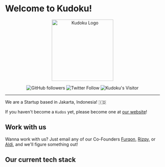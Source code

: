 # Welcome to Kudoku!

<p align="center">
  <img alt="Kudoku Logo" src="https://drive.google.com/uc?id=1pJH21GQufDoJu88E4TfrPu5GyjAh3X-l" style="border: none; border-style: none; width: 200px"/>
</p>

<p align="center">
  <img alt="GitHub followers" src="https://img.shields.io/github/followers/kudokuapp?style=social">
  <img alt="Twitter Follow" src="https://img.shields.io/twitter/follow/kudokuapp?style=social">
  <img alt="Kudoku's Visitor" src="https://visitor-badge.glitch.me/badge?page_id=kudokuapp..github">
</p>

---

We are a Startup based in Jakarta, Indonesia! 🇮🇩

If you haven't become a `Kudos` yet, please become one at [our website](https://kudoku.id)!

## Work with us

Wanna work with us? Just email any of our Co-Founders [Furqon](mailto:furqon@kudoku.id), [Rizqy](mailto:rizqy@kudoku.id), or [Aldi](mailto:aldi@kudoku.id), and we'll figure something out!

## Our current tech stack
<p align="center">
  <img alt="" src="https://img.shields.io/badge/Vercel-000000?style=for-the-badge&logo=vercel&logoColor=white">
  <img alt="" src="https://img.shields.io/badge/Twilio-F22F46?style=for-the-badge&logo=Twilio&logoColor=white">
  <img alt="" src="https://img.shields.io/badge/MongoDB-4EA94B?style=for-the-badge&logo=mongodb&logoColor=white">
  <img alt="" src="https://img.shields.io/badge/PostgreSQL-316192?style=for-the-badge&logo=postgresql&logoColor=white">
  <img alt="" src="https://img.shields.io/badge/redis-%23DD0031.svg?&style=for-the-badge&logo=redis&logoColor=white">
  <img alt="" src="https://img.shields.io/badge/Figma-F24E1E?style=for-the-badge&logo=figma&logoColor=white">
  <img alt="" src="https://img.shields.io/badge/Heroku-430098?style=for-the-badge&logo=heroku&logoColor=white">
  <img alt="" src="https://img.shields.io/badge/Adobe%20after%20affects-CF96FD?style=for-the-badge&logo=Adobe%20after%20effects&logoColor=393665">
  <img alt="" src="https://img.shields.io/badge/Canva-%2300C4CC.svg?&style=for-the-badge&logo=Canva&logoColor=white">
  <img alt="" src="https://img.shields.io/badge/d3.js-F9A03C?style=for-the-badge&logo=d3.js&logoColor=white">
  <img alt="" src="https://img.shields.io/badge/Express.js-000000?style=for-the-badge&logo=express&logoColor=white">
  <img alt="" src="https://img.shields.io/badge/firebase-ffca28?style=for-the-badge&logo=firebase&logoColor=black">
  <img alt="" src="https://img.shields.io/badge/Font_Awesome-339AF0?style=for-the-badge&logo=fontawesome&logoColor=white">
  <img alt="" src="https://img.shields.io/badge/GraphQl-E10098?style=for-the-badge&logo=graphql&logoColor=white">
  <img alt="" src="https://img.shields.io/badge/JWT-000000?style=for-the-badge&logo=JSON%20web%20tokens&logoColor=white">
  <img alt="" src="https://img.shields.io/badge/Markdown-000000?style=for-the-badge&logo=markdown&logoColor=white">
  <img alt="" src="https://img.shields.io/badge/Material%20UI-007FFF?style=for-the-badge&logo=mui&logoColor=white">
  <img alt="" src="https://img.shields.io/badge/next.js-000000?style=for-the-badge&logo=nextdotjs&logoColor=white">
  <img alt="" src="https://img.shields.io/badge/Node.js-339933?style=for-the-badge&logo=nodedotjs&logoColor=white">
  <img alt="" src="https://img.shields.io/badge/npm-CB3837?style=for-the-badge&logo=npm&logoColor=white">
  <img alt="" src="https://img.shields.io/badge/React-20232A?style=for-the-badge&logo=react&logoColor=61DAFB">
  <img alt="" src="https://img.shields.io/badge/storybook-FF4785?style=for-the-badge&logo=storybook&logoColor=white">
  <img alt="" src="https://img.shields.io/badge/Svelte-4A4A55?style=for-the-badge&logo=svelte&logoColor=FF3E00">
  <img alt="" src="https://img.shields.io/badge/SvelteKit-FF3E00?style=for-the-badge&logo=Svelte&logoColor=white">
  <img alt="" src="https://img.shields.io/badge/Tailwind_CSS-38B2AC?style=for-the-badge&logo=tailwind-css&logoColor=white">
  <img alt="" src="https://img.shields.io/badge/ts--node-3178C6?style=for-the-badge&logo=ts-node&logoColor=white">
  <img alt="" src="https://img.shields.io/badge/Webpack-8DD6F9?style=for-the-badge&logo=Webpack&logoColor=white">
  <img alt="" src="https://img.shields.io/badge/Yarn-2C8EBB?style=for-the-badge&logo=yarn&logoColor=white">
  <img alt="" src="https://img.shields.io/badge/Vite-B73BFE?style=for-the-badge&logo=vite&logoColor=FFD62E">
  <img alt="" src="https://img.shields.io/badge/Codesandbox-000000?style=for-the-badge&logo=CodeSandbox&logoColor=white">
  <img alt="" src="https://img.shields.io/badge/VSCode-0078D4?style=for-the-badge&logo=visual%20studio%20code&logoColor=white">
  <img alt="" src="https://img.shields.io/badge/HTML5-E34F26?style=for-the-badge&logo=html5&logoColor=white">
  <img alt="" src="https://img.shields.io/badge/JavaScript-323330?style=for-the-badge&logo=javascript&logoColor=F7DF1E">
  <img alt="" src="https://img.shields.io/badge/json-5E5C5C?style=for-the-badge&logo=json&logoColor=white">
  <img alt="" src="https://img.shields.io/badge/TypeScript-007ACC?style=for-the-badge&logo=typescript&logoColor=white">
  <img alt="" src="https://img.shields.io/badge/eslint-3A33D1?style=for-the-badge&logo=eslint&logoColor=white">
  <img alt="" src="https://img.shields.io/badge/prettier-1A2C34?style=for-the-badge&logo=prettier&logoColor=F7BA3E">
  <img alt="" src="https://img.shields.io/badge/Notion-000000?style=for-the-badge&logo=notion&logoColor=white">
  <img alt="" src="https://img.shields.io/badge/Prisma-3982CE?style=for-the-badge&logo=Prisma&logoColor=white">
  <img alt="" src="https://img.shields.io/badge/mac%20os-000000?style=for-the-badge&logo=apple&logoColor=white">
  <img alt="" src="https://img.shields.io/badge/GIT-E44C30?style=for-the-badge&logo=git&logoColor=white">
  <img alt="" src="https://img.shields.io/badge/iTerm2-000000?style=for-the-badge&logo=iterm2&logoColor=white">
  <img alt="" src="https://img.shields.io/badge/Google_chrome-4285F4?style=for-the-badge&logo=Google-chrome&logoColor=white">
  <img alt="" src="https://img.shields.io/badge/apple%20silicon-333333?style=for-the-badge&logo=apple&logoColor=white">
  <img alt="" src="https://img.shields.io/badge/Slack-4A154B?style=for-the-badge&logo=slack&logoColor=white">
  <img alt="" src="https://img.shields.io/badge/Google%20Meet-00897B?style=for-the-badge&logo=google-meet&logoColor=white">
  <img alt="" src="">
  <img alt="" src="">
</p>
